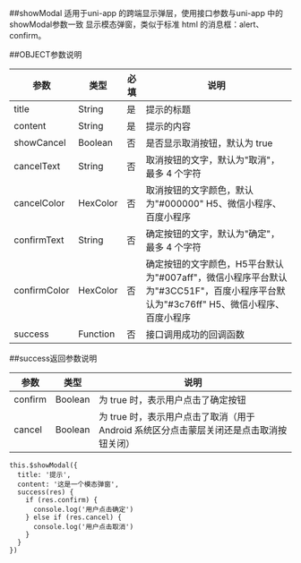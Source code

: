 ##showModal
 适用于uni-app  的跨端显示弹层，使用接口参数与uni-app 中的showModal参数一致
 显示模态弹窗，类似于标准 html 的消息框：alert、confirm。

##OBJECT参数说明

| 参数  | 类型 |必填	|说明|
| ------ |------ |------ |------ |
|title|	String|	是|	提示的标题	|
|content|	String|	是	|提示的内容	|
|showCancel|	Boolean|	否|	是否显示取消按钮，默认为 true	|
|cancelText	|String	|否	|取消按钮的文字，默认为"取消"，最多 4 个字符	|
|cancelColor|	HexColor|	否|	取消按钮的文字颜色，默认为"#000000"	H5、微信小程序、百度小程序|
|confirmText|	String	|否	|确定按钮的文字，默认为"确定"，最多 4 个字符	|
|confirmColor|	HexColor|	否|	确定按钮的文字颜色，H5平台默认为"#007aff"，微信小程序平台默认为"#3CC51F"，百度小程序平台默认为"#3c76ff"	H5、微信小程序、百度小程序|
|success|	Function|	否|	接口调用成功的回调函数	|
	 
##success返回参数说明

|参数	|类型	|说明|
| ------ |------ |------ |
|confirm|	Boolean|	为 true 时，表示用户点击了确定按钮|
|cancel	|Boolean|	为 true 时，表示用户点击了取消（用于 Android 系统区分点击蒙层关闭还是点击取消按钮关闭）|

~~~
this.$showModal({
  title: '提示',
  content: '这是一个模态弹窗',
  success(res) {
    if (res.confirm) {
      console.log('用户点击确定')
    } else if (res.cancel) {
      console.log('用户点击取消')
    }
  }
})
~~~
